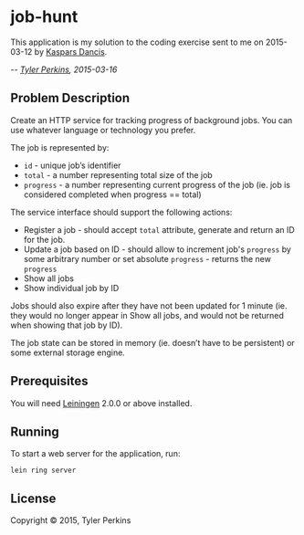 # job-hunt

This application is my solution to the coding exercise sent to me on 2015-03-12
by [Kaspars Dancis](mailto:kaspars@fullcontact.com).

*-- [Tyler Perkins](mailto:hire@tylerperkins.com), 2015-03-16*

## Problem Description

Create an HTTP service for tracking progress of background jobs. You can use whatever language or technology you prefer.

The job is represented by:

* `id` - unique job’s identifier
* `total` - a number representing total size of the job
* `progress` - a number representing current progress of the job (ie. job is considered completed when progress == total)

The service interface should support the following actions:

* Register a job - should accept `total` attribute, generate and return an ID for the job.
* Update a job based on ID - should allow to increment job's `progress` by some arbitrary number or set absolute `progress` - returns the new `progress`
* Show all jobs
* Show individual job by ID

Jobs should also expire after they have not been updated for 1 minute (ie. they would no longer appear in Show all jobs, and would not be returned when showing that job by ID).

The job state can be stored in memory (ie. doesn’t have to be persistent) or some external storage engine.

## Prerequisites

You will need [Leiningen][] 2.0.0 or above installed.

[leiningen]: https://github.com/technomancy/leiningen

## Running

To start a web server for the application, run:

    lein ring server

## License

Copyright © 2015, Tyler Perkins
